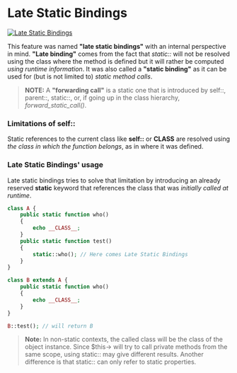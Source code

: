 # Late Static Bindings
[![Late Static Bindings](http://php.net/images/logos/php-med-trans.png)](http://php.net/manual/en/language.oop5.late-static-bindings.php)

This feature was named **"late static bindings"** with an internal perspective in mind. **"Late binding"** comes from the fact that *static::* will not be resolved using the class where the method is defined but it will rather be computed *using runtime information*. It was also called a **"static binding"** as it can be used for (but is not limited to) *static method calls*.

>**NOTE:**
>A **"forwarding call"** is a static one that is introduced by self::, parent::, static::, or, if going up in the class hierarchy, *forward_static_call()*.

### Limitations of self::

Static references to the current class like **self::** or **__CLASS__** are resolved using *the class in which the function belongs*, as in where it was defined.

### Late Static Bindings' usage

Late static bindings tries to solve that limitation by introducing an already reserved **static** keyword that references the class that was *initially called at runtime*.

```php
class A {
    public static function who()
    {
        echo __CLASS__;
    }
    public static function test()
    {
        static::who(); // Here comes Late Static Bindings
    }
}

class B extends A {
    public static function who()
    {
        echo __CLASS__;
    }
}

B::test(); // will return B
```

>**Note:**
>In non-static contexts, the called class will be the class of the object instance. Since $this-> will try to call private methods from the same scope, using static:: may give different results. Another difference is that static:: can only refer to static properties.